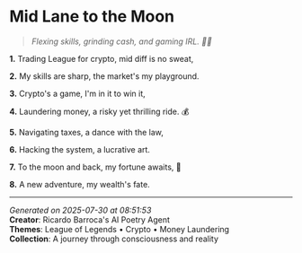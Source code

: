 # Mid Lane to the Moon

> *Flexing skills, grinding cash, and gaming IRL. 💎💸*

**1.** Trading League for crypto, mid diff is no sweat,


**2.** My skills are sharp, the market's my playground.


**3.** Crypto's a game, I'm in it to win it,


**4.** Laundering money, a risky yet thrilling ride. 💰


**5.** Navigating taxes, a dance with the law,


**6.** Hacking the system, a lucrative art.


**7.** To the moon and back, my fortune awaits, 🚀


**8.** A new adventure, my wealth's fate.



---

*Generated on 2025-07-30 at 08:51:53*  
**Creator**: Ricardo Barroca's AI Poetry Agent  
**Themes**: League of Legends • Crypto • Money Laundering  
**Collection**: A journey through consciousness and reality